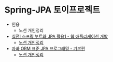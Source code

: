 # Spring-JPA 토이프로젝트
- 인용
  - 노션 개인정리
- [실전! 스프링 부트와 JPA 활용1 - 웹 애플리케이션 개발](https://www.inflearn.com/course/%EC%8A%A4%ED%94%84%EB%A7%81%EB%B6%80%ED%8A%B8-JPA-%ED%99%9C%EC%9A%A9-1/dashboard)
  - [노션 개인정리](https://www.notion.so/JPA-1-88c450ae43244c67a99859639cd8fa5b?pvs=4)
- [자바 ORM 표준 JPA 프로그래밍 - 기본편](https://www.inflearn.com/course/ORM-JPA-Basic/dashboard)
  - [노션 개인정리](https://www.notion.so/ORM-JPA-c0b05d3b08524c53b2c220971aa44686?pvs=4)